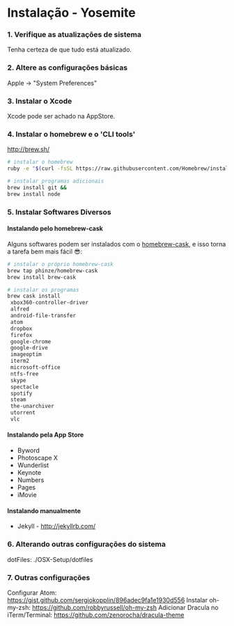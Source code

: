 Instalação - Yosemite
=========================================

### 1. Verifique as atualizações de sistema

Tenha certeza de que tudo está atualizado.


### 2. Altere as configurações básicas 

Apple -> "System Preferences"


### 3. Instalar o Xcode

Xcode pode ser achado na AppStore.


### 4. Instalar o homebrew e o 'CLI tools'

http://brew.sh/

```sh
# instalar o homebrew
ruby -e "$(curl -fsSL https://raw.githubusercontent.com/Homebrew/install/master/install)"

# instalar programas adicionais
brew install git &&
brew install node

```

### 5. Instalar Softwares Diversos

#### Instalando pelo homebrew-cask

Alguns softwares podem ser instalados com o [homebrew-cask](https://github.com/phinze/homebrew-cask), e isso torna a tarefa bem mais fácil :sunglasses::

```sh
# instalar o próprio homebrew-cask
brew tap phinze/homebrew-cask
brew install brew-cask

# instalar os programas
brew cask install 
 xbox360-controller-driver 
 alfred
 android-file-transfer 
 atom
 dropbox
 firefox
 google-chrome
 google-drive
 imageoptim
 iterm2
 microsoft-office
 ntfs-free
 skype
 spectacle
 spotify
 steam
 the-unarchiver
 utorrent
 vlc

```

#### Instalando pela App Store

 - Byword
 - Photoscape X
 - Wunderlist
 - Keynote
 - Numbers
 - Pages
 - iMovie

#### Instalando manualmente

 - Jekyll - http://jekyllrb.com/

### 6. Alterando outras configurações do sistema

dotFiles: ./OSX-Setup/dotfiles

### 7. Outras configurações

Configurar Atom: https://gist.github.com/sergiokopplin/896adec9fa1e1930d556
Instalar oh-my-zsh: https://github.com/robbyrussell/oh-my-zsh
Adicionar Dracula no iTerm/Terminal: https://github.com/zenorocha/dracula-theme

